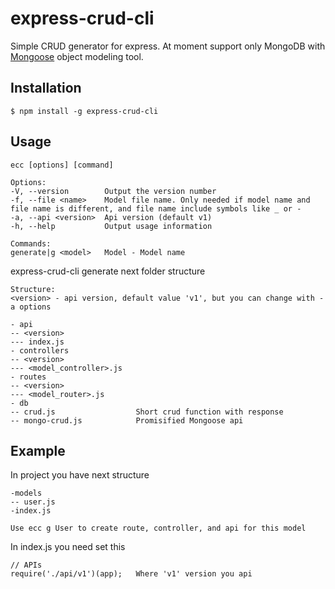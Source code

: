 # express-crud-cli

Simple CRUD generator for express. At moment support only MongoDB with [Mongoose](https://github.com/Automattic/mongoose) object modeling tool.

## Installation

    $ npm install -g express-crud-cli
    
## Usage

    ecc [options] [command]
    
    Options:
    -V, --version        Output the version number
    -f, --file <name>    Model file name. Only needed if model name and file name is different, and file name include symbols like _ or -
    -a, --api <version>  Api version (default v1)
    -h, --help           Output usage information

    Commands:
    generate|g <model>   Model - Model name

express-crud-cli generate next folder structure
    
    Structure:
    <version> - api version, default value 'v1', but you can change with -a options
    
    - api
    -- <version>
    --- index.js
    - controllers
    -- <version>
    --- <model_controller>.js
    - routes
    -- <version>
    --- <model_router>.js
    - db
    -- crud.js                  Short crud function with response                 
    -- mongo-crud.js            Promisified Mongoose api
  
## Example

In project you have next structure
    
    -models
    -- user.js
    -index.js
    
    Use ecc g User to create route, controller, and api for this model
    
In index.js you need set this
       
    // APIs
    require('./api/v1')(app);   Where 'v1' version you api
